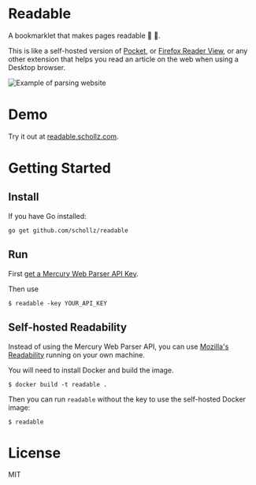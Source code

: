 # Readable 

A bookmarklet that makes pages readable :link: :book:.

This is like a self-hosted version of [Pocket](https://getpocket.com/), or [Firefox Reader View](https://support.mozilla.org/en-US/kb/firefox-reader-view-clutter-free-web-pages), or any other extension that helps you read an article on the web when using a Desktop browser.

![Example of parsing website](http://i.imgur.com/k5ArA0A.gif)

Demo
=====

Try it out at [readable.schollz.com](https://readable.schollz.com). 



Getting Started
===============

## Install

If you have Go installed:

```
go get github.com/schollz/readable
```

## Run

First [get a Mercury Web Parser API Key](https://mercury.postlight.com/web-parser/).

Then use

```shell
$ readable -key YOUR_API_KEY
```

## Self-hosted Readability

Instead of using the Mercury Web Parser API, you can use [Mozilla's Readability](https://github.com/mozilla/readability) running on your own machine.

You will need to install Docker and build the image.

```
$ docker build -t readable .
```

Then you can run `readable` without the key to use the self-hosted Docker image:

```
$ readable
```


License
=======

MIT